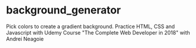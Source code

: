 # background_generator
Pick colors to create a gradient background. Practice HTML, CSS and Javascript with Udemy Course "The Complete Web Developer in 2018" with Andrei Neagoie  
